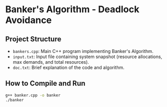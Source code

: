 # Banker's Algorithm - Deadlock Avoidance

## Project Structure
- `bankers.cpp`: Main C++ program implementing Banker's Algorithm.
- `input.txt`: Input file containing system snapshot (resource allocations, max demands, and total resources).
- `doc.txt`: Brief explanation of the code and algorithm.

## How to Compile and Run

```bash
g++ banker.cpp -o banker
./banker
```